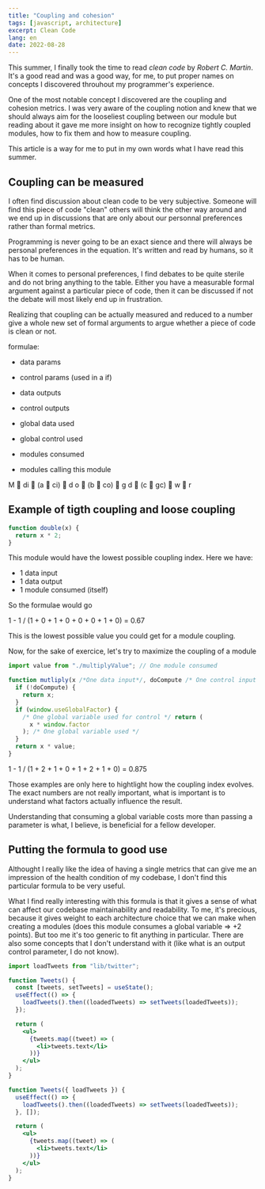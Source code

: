 ```yaml
---
title: "Coupling and cohesion"
tags: [javascript, architecture]
excerpt: Clean Code
lang: en
date: 2022-08-28
---
```


This summer, I finally took the time to read _clean code_ by _Robert C. Martin_.
It's a good read and was a good way, for me, to put proper names on concepts I discovered throuhout my programmer's experience.

One of the most notable concept I discovered are the coupling and cohesion metrics.
I was very aware of the coupling notion and knew that we should always aim for the looseliest coupling between our module but reading about it gave me more insight on how to recognize tightly coupled modules, how to fix them and how to measure coupling.

This article is a way for me to put in my own words what I have read this summer.

## Coupling can be measured

I often find discussion about clean code to be very subjective. Someone will find this piece of code "clean" others will think the other way around and we end up in discussions that are only about our personnal preferences rather than formal metrics.

Programming is never going to be an exact sience and there will always be personal preferences in the equation. It's written and read by humans, so it has to be human.

When it comes to personal preferences, I find debates to be quite sterile and do not bring anything to the table. Either you have a measurable formal argument against a particular piece of code, then it can be discussed if not the debate will most likely end up in frustration.

Realizing that coupling can be actually measured and reduced to a number give a whole new set of formal arguments to argue whether a piece of code is clean or not.

formulae:

- data params
- control params (used in a if)
- data outputs
- control outputs

- global data used
- global control used

- modules consumed
- modules calling this module

M  di  (a  ci)  d o  (b  co)  g d  (c  gc)  w  r

## Example of tigth coupling and loose coupling

```js
function double(x) {
  return x * 2;
}
```

This module would have the lowest possible coupling index.
Here we have:

- 1 data input
- 1 data output
- 1 module consumed (itself)

So the formulae would go

1 - 1 / (1 + 0 + 1 + 0 + 0 + 0 + 1 + 0) = 0.67

This is the lowest possible value you could get for a module coupling.

Now, for the sake of exercice, let's try to maximize the coupling of a module

```js
import value from "./multiplyValue"; // One module consumed

function mutliply(x /*One data input*/, doCompute /* One control input */) {
  if (!doCompute) {
    return x;
  }
  if (window.useGlobalFactor) {
    /* One global variable used for control */ return (
      x * window.factor
    ); /* One global variable used */
  }
  return x * value;
}
```

1 - 1 / (1 + 2 + 1 + 0 + 1 + 2 + 1 + 0) = 0.875

Those examples are only here to hightlight how the coupling index evolves. The exact numbers are not really important, what is important is to understand what factors actually influence the result.

Understanding that consuming a global variable costs more than passing a parameter is what, I believe, is beneficial for a fellow developer.

## Putting the formula to good use

Althought I really like the idea of having a single metrics that can give me an impression of the health condition of my codebase, I don't find this particular formula to be very useful.

What I find really interesting with this formula is that it gives a sense of what can affect our codebase maintainability and readability.
To me, it's precious, because it gives weight to each architecture choice that we can make when creating a modules (does this module consumes a global variable => +2 points). But too me it's too generic to fit anything in particular.
There are also some concepts that I don't understand with it (like what is an output control parameter, I do not know).

```jsx
import loadTweets from "lib/twitter";

function Tweets() {
  const [tweets, setTweets] = useState();
  useEffect(() => {
    loadTweets().then((loadedTweets) => setTweets(loadedTweets));
  });

  return (
    <ul>
      {tweets.map((tweet) => (
        <li>tweets.text</li>
      ))}
    </ul>
  );
}
```

```jsx
function Tweets({ loadTweets }) {
  useEffect(() => {
    loadTweets().then((loadedTweets) => setTweets(loadedTweets));
  }, []);

  return (
    <ul>
      {tweets.map((tweet) => (
        <li>tweets.text</li>
      ))}
    </ul>
  );
}
```
